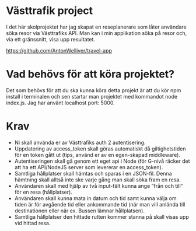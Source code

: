 # Västtrafik project

I det här skolprojektet har jag skapat en reseplanerare som låter användare söka resor via Västtrafiks API. Man kan i min applikation söka på resor och, via ett gränssnitt, visa upp resultatet.

https://github.com/AntonWelliver/travel-app

# Vad behövs för att köra projektet?
Det som behövs för att du ska kunna köra detta projekt är att du kör npm install i terminalen och sen startar man projektet med kommandot node index.js. Jag har använt localhost port: 5000.

# Krav
- Ni skall använda er av Västtrafiks auth 2 autentisering.
- Uppdatering av access_token skall göras automatiskt då giltighetstiden för en token gått ut (tips, använd er av en egen-skapad middleware).
- Autentiseringen skall gå genom ett eget api i Node (för G-nivå räcker det att ha ett API/NodeJS server som levererar en access_token).
- Samtliga hållplatser skall hämtas och sparas i en JSON-fil. Denna hämtning skall alltså inte ske varje gång man skall söka fram en resa.
- Användaren skall med hjälp av två input-fält kunna ange ”från och till” för en resa (hållplatser).
- Användaren skall kunna mata in datum och tid samt kunna välja om tiden är för avgående tid eller ankommande tid (när man vill anlända till destinationen eller när ex. Bussen lämnar hållplatsen).
- Samtliga hållplatser den hittade rutten kommer stanna på skall visas upp vid hittad resa.
